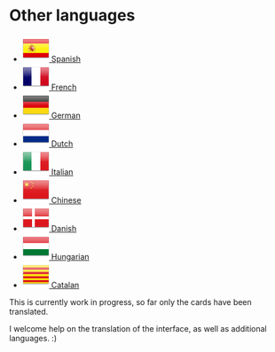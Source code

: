 # Other languages

* [![Spanish](icons/es.png) Spanish](spanish.html)
* [![French](icons/fr.png) French](french.html)
* [![German](icons/de.png) German](german.html)
* [![Dutch](icons/nl.png) Dutch](dutch.html)
* [![Italina](icons/it.png) Italian](italian.html)
* [![Chinese](icons/cn.png) Chinese](chinese.html)
* [![Danish](icons/dk.png) Danish](danish.html)
* [![Hungarian](icons/hu.png) Hungarian](hungarian.html)
* [![Catalan](icons/Catalonia.png) Catalan](catalan.html)

This is currently work in progress, so far only the cards have been translated.

I welcome help on the translation of the interface, as well as additional languages. :)


